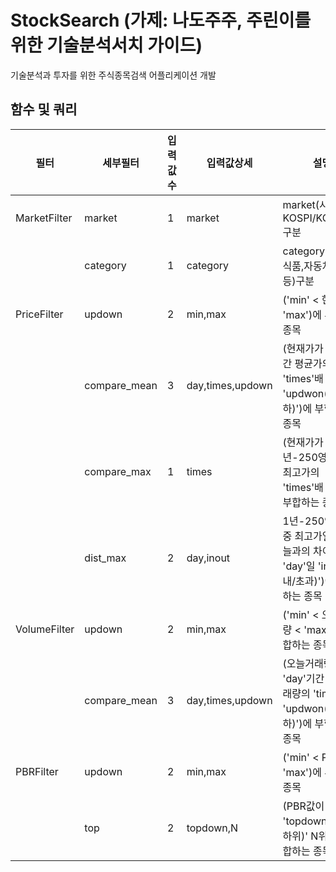 # StockSearch (가제: 나도주주, 주린이를 위한 기술분석서치 가이드)
기술분석과 투자를 위한 주식종목검색 어플리케이션 개발


## 함수 및 쿼리
| 필터         | 세부필터     |입력값수| 입력값상세       | 설명                                                   | 쿼리예시                              |
|--------------|--------------|-------|------------------|-------------------------------------------------------|---------------------------------------|
| MarketFilter | market       | 1     | market           | market(시장: KOSPI/KOSDAQ)구분                        | MarketFilter.market=KOSPI             |
|              | category     | 1     | category         | category(업종: 식품,자동차,화학 등)구분                | MarketFilter.category=car             |
| PriceFilter  | updown       | 2     | min,max          | ('min' < 현재가 < 'max')에 부합하는 종목               | PriceFilter.updown=1000,10000         |
|              | compare_mean | 3     | day,times,updown | (현재가가 'day'기간 평균가의 'times'배 'updwon(이상/이하)')에 부합하는 종목 | PriceFilter.compare_mean=365,0.5,down |
|              | compare_max  | 1     | times            | (현재가가 1년-250영업일-중 최고가의 'times'배 이하)에 부합하는 종목 | PriceFilter.compare_max=0.7 |
|              | dist_max     | 2     | day,inout        | 1년-250영업일-중 최고가일과 오늘과의 차이가 'day'일 'inout(이내/초과)')에 부합하는 종목 | PriceFilter.dist_max=90,out |
| VolumeFilter | updown       | 2     | min,max          | ('min' < 오늘거래량 < 'max')에 부합하는 종목             | VolumeFilter.updown=1000,10000       |
|              | compare_mean | 3     | day,times,updown | (오늘거래량이 'day'기간 평균거래량의 'times'배 'updwon(이상/이하)')에 부합하는 종목 |VolumeFilter.compare_mean=365,0.5,down|
| PBRFilter    | updown       | 2     | min,max          | ('min' < PBR값 < 'max')에 부합하는 종목             | PBRFilter.updown=1.0,3.0                 |
|              | top          | 2     | topdown,N        | (PBR값이 'topdown(상위/하위)' N위)에 부합하는 종목             | PBRFilter.top=top,20            |
